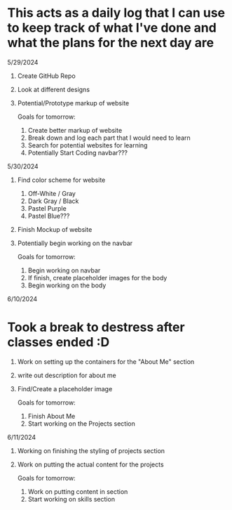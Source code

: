 # This acts as a daily log that I can use to keep track of what I've done and what the plans for the next day are


5/29/2024
1) Create GitHub Repo
2) Look at different designs
3) Potential/Prototype markup of website

    Goals for tomorrow: 
    1) Create better markup of website
    2) Break down and log each part that I would need to learn
    3) Search for potential websites for learning
    4) Potentially Start Coding navbar???


5/30/2024
1) Find color scheme for website
    1) Off-White / Gray
    2) Dark Gray / Black
    3) Pastel Purple
    4) Pastel Blue???
2) Finish Mockup of website
3) Potentially begin working on the navbar

    Goals for tomorrow: 
    1) Begin working on navbar
    2) If finish, create placeholder images for the body 
    3) Begin working on the body

6/10/2024
# Took a break to destress after classes ended :D
1) Work on setting up the containers for the "About Me" section
2) write out description for about me
3) Find/Create a placeholder image 

    Goals for tomorrow:
    1) Finish About Me
    2) Start working on the Projects section

6/11/2024
1) Working on finishing the styling of projects section
2) Work on putting the actual content for the projects

    Goals for tomorrow:
    1) Work on putting content in section
    2) Start working on skills section
